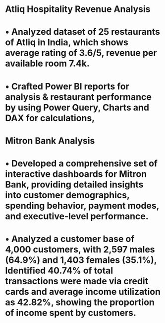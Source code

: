 # Atliq Hospitality Revenue Analysis
# •	Analyzed dataset of 25 restaurants of Atliq in India, which shows average rating of 3.6/5, revenue per available room 7.4k.
# •	Crafted Power BI reports for analysis & restaurant performance by using Power Query, Charts and DAX for calculations,
# Mitron Bank Analysis 
# •	Developed a comprehensive set of interactive dashboards for Mitron Bank, providing detailed insights into customer demographics, spending behavior, payment modes, and executive-level performance.
# •	Analyzed a customer base of 4,000 customers, with 2,597 males (64.9%) and 1,403 females (35.1%), Identified 40.74% of total transactions were made via credit cards and average income utilization as 42.82%, showing the proportion of income spent by customers.
